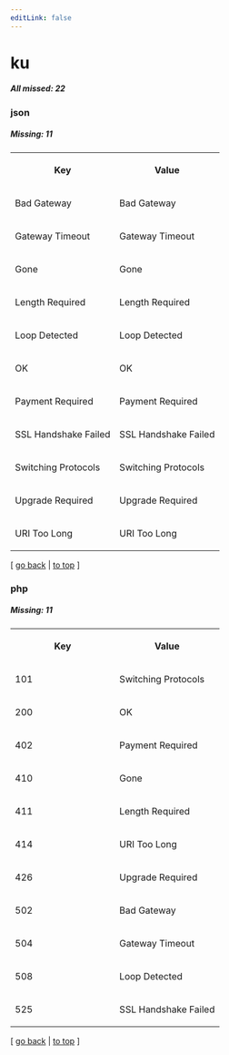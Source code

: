 ```yaml
---
editLink: false
---
```


# ku

##### All missed: 22


### json

##### Missing: 11

<table width="100%">
<tr><th width="50%">

Key

</th><th width="50%">

Value

</th></tr>
<tr><td width="50%">

Bad Gateway

</td><td width="50%">

Bad Gateway

</td></tr>
<tr><td width="50%">

Gateway Timeout

</td><td width="50%">

Gateway Timeout

</td></tr>
<tr><td width="50%">

Gone

</td><td width="50%">

Gone

</td></tr>
<tr><td width="50%">

Length Required

</td><td width="50%">

Length Required

</td></tr>
<tr><td width="50%">

Loop Detected

</td><td width="50%">

Loop Detected

</td></tr>
<tr><td width="50%">

OK

</td><td width="50%">

OK

</td></tr>
<tr><td width="50%">

Payment Required

</td><td width="50%">

Payment Required

</td></tr>
<tr><td width="50%">

SSL Handshake Failed

</td><td width="50%">

SSL Handshake Failed

</td></tr>
<tr><td width="50%">

Switching Protocols

</td><td width="50%">

Switching Protocols

</td></tr>
<tr><td width="50%">

Upgrade Required

</td><td width="50%">

Upgrade Required

</td></tr>
<tr><td width="50%">

URI Too Long

</td><td width="50%">

URI Too Long

</td></tr>
</table>

[ [go back](../status.md) | [to top](#) ]



### php

##### Missing: 11

<table width="100%">
<tr><th width="50%">

Key

</th><th width="50%">

Value

</th></tr>
<tr><td width="50%">

101

</td><td width="50%">

Switching Protocols

</td></tr>
<tr><td width="50%">

200

</td><td width="50%">

OK

</td></tr>
<tr><td width="50%">

402

</td><td width="50%">

Payment Required

</td></tr>
<tr><td width="50%">

410

</td><td width="50%">

Gone

</td></tr>
<tr><td width="50%">

411

</td><td width="50%">

Length Required

</td></tr>
<tr><td width="50%">

414

</td><td width="50%">

URI Too Long

</td></tr>
<tr><td width="50%">

426

</td><td width="50%">

Upgrade Required

</td></tr>
<tr><td width="50%">

502

</td><td width="50%">

Bad Gateway

</td></tr>
<tr><td width="50%">

504

</td><td width="50%">

Gateway Timeout

</td></tr>
<tr><td width="50%">

508

</td><td width="50%">

Loop Detected

</td></tr>
<tr><td width="50%">

525

</td><td width="50%">

SSL Handshake Failed

</td></tr>
</table>

[ [go back](../status.md) | [to top](#) ]

